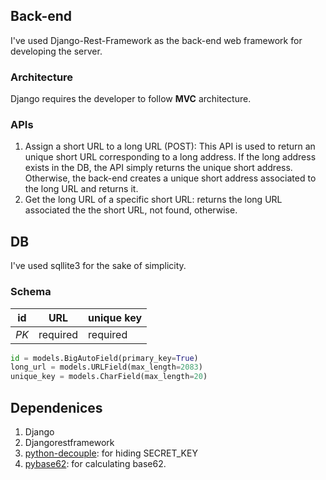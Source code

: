 ## Back-end

I've used Django-Rest-Framework as the back-end web framework for developing the server.

### Architecture

Django requires the developer to follow **MVC** architecture.

### APIs

1. Assign a short URL to a long URL (POST): This API is used to return an unique short URL corresponding to a long address. If the long address exists in the DB, the API simply returns the unique short address. Otherwise, the back-end creates a unique short address associated to the long URL and returns it.
2. Get the long URL of a specific short URL: returns the long URL associated the the short URL, not found, otherwise.

## DB

I've used sqllite3 for the sake of simplicity.

### Schema

| id   | URL      | unique key |
| ---- | -------- | ---------- |
| _PK_ | required | required   |

```Python
id = models.BigAutoField(primary_key=True)
long_url = models.URLField(max_length=2083)
unique_key = models.CharField(max_length=20)
```

## Dependenices

1. Django
2. Djangorestframework
3. [python-decouple](https://pypi.org/project/python-decouple/): for hiding SECRET_KEY
4. [pybase62](https://github.com/suminb/base62): for calculating base62.
